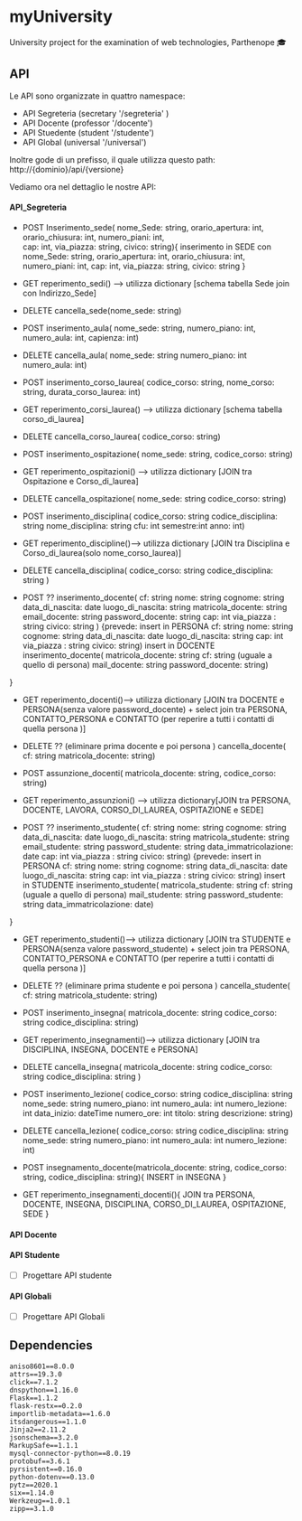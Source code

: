 # myUniversity
University project for the examination of web technologies, Parthenope 🎓

## API

Le API sono organizzate in quattro namespace:
- API Segreteria (secretary '/segreteria' )
- API Docente (professor '/docente')
- API Stuedente (student '/studente')
- API Global (universal '/universal')

Inoltre gode di un prefisso, il quale utilizza questo path:
http://{dominio}/api/{versione}

Vediamo ora nel dettaglio le nostre API:

#### API_Segreteria

- POST Inserimento_sede(
  nome_Sede: string,
  orario_apertura: int,
  orario_chiusura: int, 
  numero_piani: int,  
  cap: int,
  via_piazza: string,
  civico: string){
inserimento in SEDE con 
  nome_Sede: string,
  orario_apertura: int,
  orario_chiusura: int, 
  numero_piani: int,
  cap: int,
  via_piazza: string,
  civico: string
}

- GET
reperimento_sedi() --> utilizza dictionary [schema tabella Sede join con Indirizzo_Sede]
- DELETE
cancella_sede(nome_sede: string)

- POST
inserimento_aula(
  nome_sede: string,
  numero_piano: int,
  numero_aula: int,
  capienza: int)
- DELETE
cancella_aula(
 nome_sede: string
 numero_piano: int
 numero_aula: int)

- POST
inserimento_corso_laurea(
  codice_corso: string,
  nome_corso: string,
  durata_corso_laurea: int)
- GET
reperimento_corsi_laurea() --> utilizza dictionary [schema tabella corso_di_laurea]
- DELETE
cancella_corso_laurea(
codice_corso: string)

- POST
inserimento_ospitazione(
nome_sede: string,
codice_corso: string)
- GET
reperimento_ospitazioni() --> utilizza dictionary [JOIN tra Ospitazione e Corso_di_laurea]
- DELETE
cancella_ospitazione(
nome_sede: string
codice_corso: string)

- POST
inserimento_disciplina(
 codice_corso: string
 codice_disciplina: string
 nome_disciplina: string
 cfu: int
 semestre:int
 anno: int)
- GET
reperimento_discipline()--> utilizza dictionary [JOIN tra Disciplina e Corso_di_laurea(solo nome_corso_laurea)]
- DELETE
cancella_disciplina(
codice_corso: string
codice_disciplina: string
)
- POST ??
inserimento_docente(
  cf: string
  nome: string
  cognome: string
  data_di_nascita: date
  luogo_di_nascita: string
  matricola_docente: string
  email_docente: string
  password_docente: string
  cap: int
  via_piazza : string
  civico: string
)
{prevede:
insert in PERSONA
cf: string
nome: string
cognome: string
data_di_nascita: date
luogo_di_nascita: string
cap: int
via_piazza : string
civico: string)
insert in DOCENTE
 inserimento_docente(
 matricola_docente: string
 cf: string (uguale a quello di persona)
 mail_docente: string
 password_docente: string)

}

- GET
reperimento_docenti()--> utilizza dictionary [JOIN tra DOCENTE e PERSONA(senza valore password_docente) + select join tra PERSONA, CONTATTO_PERSONA e CONTATTO (per reperire a tutti i contatti di quella persona )]
- DELETE  ?? (eliminare prima docente e poi persona )
cancella_docente(
cf: string
matricola_docente: string)

- POST
assunzione_docenti(
matricola_docente: string,
codice_corso: string)

- GET
reperimento_assunzioni() --> utilizza dictionary[JOIN tra PERSONA, DOCENTE, LAVORA, CORSO_DI_LAUREA, OSPITAZIONE e SEDE]

- POST ??
inserimento_studente(
  cf: string
  nome: string
  cognome: string
  data_di_nascita: date
  luogo_di_nascita: string
  matricola_studente: string
  email_studente: string
  password_studente: string
  data_immatricolazione: date
  cap: int
  via_piazza : string
  civico: string)
{prevede:
insert in PERSONA
cf: string
nome: string
cognome: string
data_di_nascita: date
luogo_di_nascita: string
cap: int
via_piazza : string
civico: string)
insert in STUDENTE
 inserimento_studente(
 matricola_studente: string
 cf: string (uguale a quello di persona)
 mail_studente: string
 password_studente: string
 data_immatricolazione: date)

}

- GET
reperimento_studenti()--> utilizza dictionary [JOIN tra STUDENTE e PERSONA(senza valore password_studente) + select join tra PERSONA, CONTATTO_PERSONA e CONTATTO (per reperire a tutti i contatti di quella persona )]
- DELETE  ?? (eliminare prima studente e poi persona )
cancella_studente(
cf: string
matricola_studente: string)

- POST
inserimento_insegna(
matricola_docente: string
codice_corso: string
codice_disciplina: string)

- GET
reperimento_insegnamenti()--> utilizza dictionary [JOIN tra DISCIPLINA, INSEGNA, DOCENTE e PERSONA]

- DELETE
cancella_insegna(
matricola_docente: string
codice_corso: string
codice_disciplina: string
)

- POST
inserimento_lezione(
codice_corso: string
codice_disciplina: string
nome_sede: string
numero_piano: int
numero_aula: int
numero_lezione: int
data_inizio: dateTime
numero_ore: int
titolo: string
descrizione: string)

- DELETE
cancella_lezione(
codice_corso: string
codice_disciplina: string
nome_sede: string
numero_piano: int
numero_aula: int
numero_lezione: int)

- POST
insegnamento_docente(matricola_docente: string, codice_corso: string, codice_disciplina: string){
INSERT in INSEGNA
}
- GET 
reperimento_insegnamenti_docenti(){
JOIN tra PERSONA, DOCENTE, INSEGNA, DISCIPLINA, CORSO_DI_LAUREA, OSPITAZIONE, SEDE
}

#### API Docente
#### API Studente
- [ ] Progettare API studente
#### API Globali
- [ ] Progettare API Globali

## Dependencies

```
aniso8601==8.0.0
attrs==19.3.0
click==7.1.2
dnspython==1.16.0
Flask==1.1.2
flask-restx==0.2.0
importlib-metadata==1.6.0
itsdangerous==1.1.0
Jinja2==2.11.2
jsonschema==3.2.0
MarkupSafe==1.1.1
mysql-connector-python==8.0.19
protobuf==3.6.1
pyrsistent==0.16.0
python-dotenv==0.13.0
pytz==2020.1
six==1.14.0
Werkzeug==1.0.1
zipp==3.1.0
```
